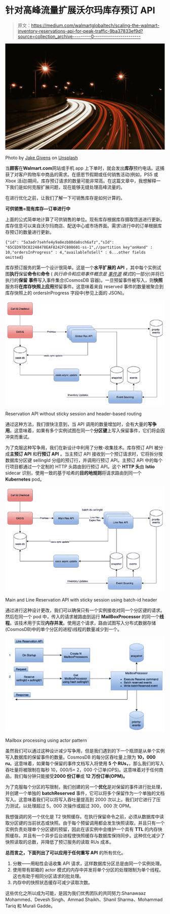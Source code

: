 # 针对高峰流量扩展沃尔玛库存预订 API

> 原文：<https://medium.com/walmartglobaltech/scaling-the-walmart-inventory-reservations-api-for-peak-traffic-9ba37833ef9d?source=collection_archive---------0----------------------->

![](img/b41871b1577317c80ddce732a636e3c8.png)

Photo by [Jake Givens](https://unsplash.com/photos/iR8m2RRo-z4) on [Unsplash](https://unsplash.com/)

当**顾客**在**Walmart.com**网站或手机 app 上下单时，就会发出**库存**预约电话。这捕获了对客户购物车中商品的需求。在感恩节假期或任何销售活动(例如，PS5 或 Xbox 活动)期间，库存预订请求的数量可能非常高。在这篇文章中，我想解释一下我们是如何克服扩展问题，现在能够无缝处理高峰流量的。

在进行优化之前，让我们了解一下可销售库存是如何计算的。

**可供销售=现有库存—订单进行中**

上面的公式简单地计算了可供销售的单位。现有库存根据库存摄取馈送进行更新。库存信息可以来自沃尔玛商店、配送中心或市场界面。需求\进行中的订单根据库存预订的数量进行更新。

```
{"id": "5a3adr7sehfe4y9a8ezb80da8sch6afz","sId": "65CED97DC02248478EAF8242FC808601-ss-1",//partition key"onHand" : 10,"ordersInProgress" : 4,"availableToSell" : 6...other fields omitted}
```

库存预订服务的第一个设计很简单。这是一个**水平扩展的 API** ，其中每个实例试图**执行**保留**命令**和**命令** ( *执行命令和应用事件概念是* [*事件源*](https://microservices.io/patterns/data/event-sourcing.html) *模式*的一部分)并将已执行的**保留** **事件**写入事件集合(CosmosDB 容器)。一旦预留事件被写入，则**快照**服务将**在库存快照上应用**预留事件。这意味着来自 reserved 事件的数量被聚合到库存快照上的 ordersInProgress 字段中(参见上面的 JSON)。

![](img/859af46b156e70b12f75fc049c55ef08.png)

Reservation API without sticky session and header-based routing

通过这种方法，我们很快注意到，当 API 调用的数量增加时，会有大量的**写争用**。这意味着，如果有多个实例试图在同一个**分区键**上写入保留事件，它们将会因冲突而重试。

为了克服这种写争用，我们在新设计中利用了分散-收集技术。库存预订 API 被分成**主预订 API** 和**行预订 API** 。当主预订 API 接收到一个预订请求时，它将拆分按数据库分区键 sellingId 分组的预订行，并调用行预订 API。主预订 API 中的每个行项目都通过一个定制的 HTTP 头路由到行预订 API。这个 **HTTP 头**由 **Istio** sidecar 识别，使用一致的基于哈希的**目的地规则**将请求路由到同一个 **Kubernetes** pod。

![](img/8529fadd2b90519e6693585df79b2ae8.png)

Main and Line Reservation API with sticky session using batch-id header

通过进行这种设计更改，我们可以确保只有一个实例接收对同一个分区键的请求。然后在同一个 pod 中，传入的请求被路由到运行 **MailBoxProcessor** 的同一个**线程**。该技术用于实现**内存并发**。使用这个请求，路由试图写入分布式数据存储(CosmosDB)中的单个分区的进程\线程的数量减少到一个。

![](img/abeac9f0096243910849fa8068334fae.png)

Mailbox processing using actor pattern

虽然我们可以通过这种设计减少写争用，但是我们遇到的下一个瓶颈是从单个实例写入数据库的保留事件的数量。CosmosDB 的每分区吞吐量上限为 **10，000 ru**。这意味着，如果每个保留的事件文档写入将使用 **5 个 RUs，**，那么我们的写入吞吐量将被限制在每秒 10，000/5= 2，000 个订单(OPS)。这意味着对于任何商品，我们每分钟只能接受**2000 份订单**或 **12 万份订单(OPM)。**

为了克服每个分区的写限制，我们创建的另一个**优化**是对保留的事件进行批处理，并创建一个单独的 **batchReserved** 事件，它可以将多个保留作为一个单独的文档写入。这意味着我们可以将写入吞吐量提高到 2000 次以上。我们对它进行了压力测试，以处理超过 5，000 次操作或超过 300，000 次 OPM。

我想强调的另一个优化是 T2 快照缓存。在执行保留命令之前，必须从数据库中读取分区键的当前状态或快照。由于每个预留调用都会发生快照读取，并且只有一个实例负责处理单个分区键的预留，因此在该实例中会维护一个具有 **TTL** 的内存快照缓存。并且有一个异步后台进程使快照缓存与数据库保持同步。这种优化减少了快照读取的总数，并降低了预订服务的读取 RUs 成本。

**总而言之，**下面列出了可以应用于任何**重写 API** 的所有优化。

1.  分散——用粘性会话收集 API 请求，这样数据库分区总是由同一个实例处理。
2.  使用带有邮箱的 actor 模式的内存中并发将单个分区的处理限制为单个线程。这也有助于相同分区请求的批处理。
3.  内存中的快照状态缓存可减少读取次数。

这些优化之所以成为可能，是因为我们优秀团队的共同努力:Shanawaaz Mohammed、Devesh Singh、Ammad Shaikh、Shanil Sharma、Mohammad Tariq 和 Murali Gadde。